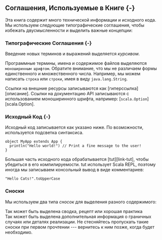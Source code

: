 ## Соглашения, Используемые в Книге {-}

Эта книга содержит много технической информации и исходного кода.
Мы используем следующие типографические соглашения, 
чтобы избежать двусмысленности и выделить важные концепции:

### Типографические Соглашения {-}

Введение новых терминов и выражений выделяется *курсивом*. 

Программные термины, имена и содержимое файлов выделяются `моноширинным шрифтом`.
Обратите внимание, что мы не различаем формы единственного и множественного числа. 
Например, мы можем написать `строка` или `строки`, имея в виду `java.lang.String`.

Ссылки на внешние ресурсы записываются как [гиперссылка][описание].
Ссылки на документацию API записываются с использованием моноширинного шрифта, например: [`scala.Option`][scala.Option].

### Исходный Код {-}

Исходный код записывается как указано ниже. По возможности, используется подсветка синтаксиса. 

```tut:book:silent
object MyApp extends App {
  println("Hello world!") // Print a fine message to the user!
}
```

Большая часть исходного кода обрабатывается [tut][link-tut], чтобы убедиться в его компилируемости.
tut использует Scala REPL, поэтому иногда мы записываем консольный вывод в виде комментариев:

```tut:book
"Hello Cats!".toUpperCase
```

### Сноски

Мы используем два типа *сносок* для выделения разного содержимого:

<div class="callout callout-info">
Так может быть выделена сводка, рецепт или хорошая практика
</div>

<div class="callout callout-warning">
Так может быть выделена дополнительная информация о граничных случаях или деталях реализации. 
Не стесняйтесь пропускать такие сноски при первом прочтении --- вернитесь к ним позже, когда будет необходимо.
</div>

